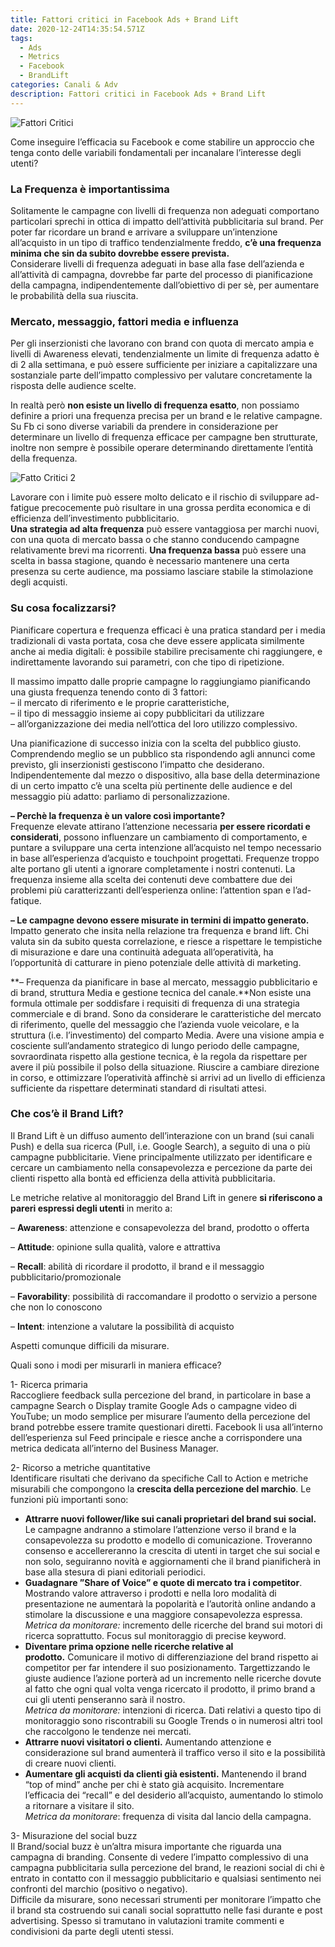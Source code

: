 ```yaml
---
title: Fattori critici in Facebook Ads + Brand Lift
date: 2020-12-24T14:35:54.571Z
tags:
  - Ads
  - Metrics
  - Facebook
  - BrandLift
categories: Canali & Adv
description: Fattori critici in Facebook Ads + Brand Lift
---
```

![Fattori Critici](/images/uploads/fattori-critici.png "Fattori Critici")

Come inseguire l’efficacia su Facebook e come stabilire un approccio che tenga conto delle variabili fondamentali per incanalare l’interesse degli utenti?

### La Frequenza è importantissima

Solitamente le campagne con livelli di frequenza non adeguati comportano particolari sprechi in ottica di impatto dell’attività pubblicitaria sul brand. Per poter far ricordare un brand e arrivare a sviluppare un’intenzione all’acquisto in un tipo di traffico tendenzialmente freddo, **c’è una frequenza minima che sin da subito dovrebbe essere prevista.**\
Considerare livelli di frequenza adeguati in base alla fase dell’azienda e all’attività di campagna, dovrebbe far parte del processo di pianificazione della campagna, indipendentemente dall’obiettivo di per sè, per aumentare le probabilità della sua riuscita.

### Mercato, messaggio, fattori media e influenza

Per gli inserzionisti che lavorano con brand con quota di mercato ampia e livelli di Awareness elevati, tendenzialmente un limite di frequenza adatto è di 2 alla settimana, e può essere sufficiente per iniziare a capitalizzare una sostanziale parte dell’impatto complessivo per valutare concretamente la risposta delle audience scelte.

In realtà però **non esiste un livello di frequenza esatto**, non possiamo definire a priori una frequenza precisa per un brand e le relative campagne. Su Fb ci sono diverse variabili da prendere in considerazione per determinare un livello di frequenza efficace per campagne ben strutturate, inoltre non sempre è possibile operare determinando direttamente l’entità della frequenza.

![Fatto Critici 2](/images/uploads/fattori-critici-2.png "Fatto Critici 2")

Lavorare con i limite può essere molto delicato e il rischio di sviluppare ad-fatigue precocemente può risultare in una grossa perdita economica e di efficienza dell’investimento pubblicitario.\
**Una strategia ad alta frequenza** può essere vantaggiosa per marchi nuovi, con una quota di mercato bassa o che stanno conducendo campagne relativamente brevi ma ricorrenti. **Una frequenza bassa** può essere una scelta in bassa stagione, quando è necessario mantenere una certa presenza su certe audience, ma possiamo lasciare stabile la stimolazione degli acquisti.

### Su cosa focalizzarsi?

Pianificare copertura e frequenza efficaci è una pratica standard per i media tradizionali di vasta portata, cosa che deve essere applicata similmente anche ai media digitali: è possibile stabilire precisamente chi raggiungere, e indirettamente lavorando sui parametri, con che tipo di ripetizione.

Il massimo impatto dalle proprie campagne lo raggiungiamo pianificando una giusta frequenza tenendo conto di 3 fattori:\
– il mercato di riferimento e le proprie caratteristiche,\
– il tipo di messaggio insieme ai copy pubblicitari da utilizzare\
– all’organizzazione dei media nell’ottica del loro utilizzo complessivo.

Una pianificazione di successo inizia con la scelta del pubblico giusto. Comprendendo meglio se un pubblico sta rispondendo agli annunci come previsto, gli inserzionisti gestiscono l’impatto che desiderano. Indipendentemente dal mezzo o dispositivo, alla base della determinazione di un certo impatto c’è una scelta più pertinente delle audience e del messaggio più adatto: parliamo di personalizzazione.

**– Perchè la frequenza è un valore così importante?**\
Frequenze elevate attirano l’attenzione necessaria **per essere ricordati e considerati**, possono influenzare un cambiamento di comportamento, e puntare a sviluppare una certa intenzione all’acquisto nel tempo necessario in base all’esperienza d’acquisto e touchpoint progettati. Frequenze troppo alte portano gli utenti a ignorare completamente i nostri contenuti. La frequenza insieme alla scelta dei contenuti deve combattere due dei problemi più caratterizzanti dell’esperienza online: l’attention span e l’ad-fatique.

**– Le campagne devono essere misurate in termini di impatto generato.**\
Impatto generato che insita nella relazione tra frequenza e brand lift. Chi valuta sin da subito questa correlazione, e riesce a rispettare le tempistiche di misurazione e dare una continuità adeguata all’operatività, ha l’opportunità di catturare in pieno potenziale delle attività di marketing.

**– Frequenza da pianificare in base al mercato, messaggio pubblicitario e di brand, struttura Media e gestione tecnica del canale.**Non esiste una formula ottimale per soddisfare i requisiti di frequenza di una strategia commerciale e di brand. Sono da considerare le caratteristiche del mercato di riferimento, quelle del messaggio che l’azienda vuole veicolare, e la struttura (i.e. l’investimento) del comparto Media. Avere una visione ampia e cosciente sull’andamento strategico di lungo periodo delle campagne, sovraordinata rispetto alla gestione tecnica, è la regola da rispettare per avere il più possibile il polso della situazione. Riuscire a cambiare direzione in corso, e ottimizzare l’operatività affinchè si arrivi ad un livello di efficienza sufficiente da rispettare determinati standard di risultati attesi.

### Che cos’è il Brand Lift?

Il Brand Lift è un diffuso aumento dell’interazione con un brand (sui canali Push) e della sua ricerca (Pull, i.e. Google Search), a seguito di una o più campagne pubblicitarie. Viene principalmente utilizzato per identificare e cercare un cambiamento nella consapevolezza e percezione da parte dei clienti rispetto alla bontà ed efficienza della attività pubblicitaria.

Le metriche relative al monitoraggio del Brand Lift in genere **si riferiscono a pareri espressi degli utenti** in merito a:

– **Awareness**: attenzione e consapevolezza del brand, prodotto o offerta

– **Attitude**: opinione sulla qualità, valore e attrattiva

– **Recall**: abilità di ricordare il prodotto, il brand e il messaggio pubblicitario/promozionale

– **Favorability**: possibilità di raccomandare il prodotto o servizio a persone che non lo conoscono

– **Intent**: intenzione a valutare la possibilità di acquisto

Aspetti comunque difficili da misurare.



Quali sono i modi per misurarli in maniera efficace?

1- Ricerca primaria\
Raccogliere feedback sulla percezione del brand, in particolare in base a campagne Search o Display tramite Google Ads o campagne video di YouTube; un modo semplice per misurare l’aumento della percezione del brand potrebbe essere tramite questionari diretti. Facebook li usa all’interno dell’esperienza sul Feed principale e riesce anche a corrispondere una metrica dedicata all’interno del Business Manager.

2- Ricorso a metriche quantitative\
Identificare risultati che derivano da specifiche Call to Action e metriche misurabili che compongono la **crescita della percezione del marchio**. Le funzioni più importanti sono:

* **Attrarre nuovi follower/like sui canali proprietari del brand sui social.**  Le campagne andranno a stimolare l’attenzione verso il brand e la consapevolezza su prodotto e modello di comunicazione. Troveranno consenso e accellereranno la crescita di utenti in target che sui social e non solo, seguiranno novità e aggiornamenti che il brand pianificherà in base alla stesura di piani editoriali periodici.
* **Guadagnare ”Share of Voice” e quote di mercato tra i competitor**. Mostrando valore attraverso i prodotti e nella loro modalità di presentazione ne aumentarà la popolarità e l’autorità online andando a stimolare la discussione e una maggiore consapevolezza espressa.\
  *Metrica da monitorare:* incremento delle ricerche del brand sui motori di ricerca soprattutto. Focus sul monitoraggio di precise keyword.
* **Diventare prima opzione nelle ricerche relative al prodotto.** Comunicare il motivo di differenziazione del brand rispetto ai competitor per far intendere il suo posizionamento. Targettizzando le giuste audience l’azione porterà ad un incremento nelle ricerche dovute al fatto che ogni qual volta venga ricercato il prodotto, il primo brand a cui gli utenti penseranno sarà il nostro.\
  *Metrica da monitorare:* intenzioni di ricerca. Dati relativi a questo tipo di monitoraggio sono riscontrabili su Google Trends o in numerosi altri tool che raccolgono le tendenze nei mercati.
* **Attrarre nuovi visitatori o clienti.** Aumentando attenzione e considerazione sul brand aumenterà il traffico verso il sito e la possibilità di creare nuovi clienti.
* **Aumentare gli acquisti da clienti già esistenti.** Mantenendo il brand “top of mind” anche per chi è stato già acquisito. Incrementare l’efficacia dei “recall” e del desiderio all’acquisto, aumentando lo stimolo a ritornare a visitare il sito.\
  *Metrica da monitorare*: frequenza di visita dal lancio della campagna.

3- Misurazione del social buzz\
Il Brand/social buzz è un’altra misura importante che riguarda una campagna di branding. Consente di vedere l’impatto complessivo di una campagna pubblicitaria sulla percezione del brand, le reazioni social di chi è entrato in contatto con il messaggio pubblicitario e qualsiasi sentimento nei confronti del marchio (positivo o negativo).\
Difficile da misurare, sono necessari strumenti per monitorare l’impatto che il brand sta costruendo sui canali social soprattutto nelle fasi durante e post advertising. Spesso si tramutano in valutazioni tramite commenti e condivisioni da parte degli utenti stessi.